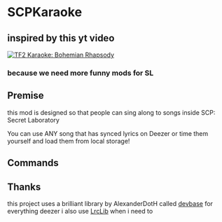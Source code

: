 # SCPKaraoke
## inspired by this yt video
[![TF2 Karaoke: Bohemian Rhapsody](https://markdown-videos-api.jorgenkh.no/url?url=https%3A%2F%2Fwww.youtube.com%2Fwatch%3Fv%3DqRuR3i0_4lY)](https://www.youtube.com/watch?v=qRuR3i0_4lY)
### because we need more funny mods for SL

## Premise
this mod is designed so that people can sing along to songs inside SCP: Secret Laboratory

You can use ANY song that has synced lyrics on Deezer or time them yourself and load them from local storage!

## Commands


## Thanks

this project uses a brilliant library by AlexanderDotH called [devbase](https://github.com/AlexanderDotH/DevBase) for everything deezer
i also use [LrcLib](https://lrclib.net/) when i need to 
